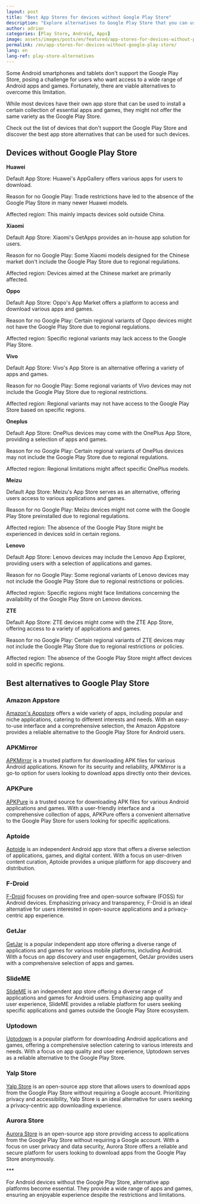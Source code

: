 ```yaml
---
layout: post
title: "Best App Stores for devices without Google Play Store"
description: "Explore alternatives to Google Play Store that you can use on your Android device to install apps and games."
author: adrian
categories: [Play Store, Android, Apps]
image: assets/images/posts/en/featured/app-stores-for-devices-without-play-store.png
permalink: /en/app-stores-for-devices-without-google-play-store/
lang: en
lang-ref: play-store-alternatives
---
```


Some Android smartphones and tablets don't support the Google Play Store, posing a challenge for users who want access to a wide range of Android apps and games. Fortunately, there are viable alternatives to overcome this limitation.

While most devices have their own app store that can be used to install a certain collection of essential apps and games, they might not offer the same variety as the Google Play Store.

Check out the list of devices that don't support the Google Play Store and discover the best app store alternatives that can be used for such devices.

## Devices without Google Play Store

**Huawei**

Default App Store: Huawei's AppGallery offers various apps for users to download.

Reason for no Google Play: Trade restrictions have led to the absence of the Google Play Store in many newer Huawei models.

Affected region: This mainly impacts devices sold outside China.

**Xiaomi**

Default App Store: Xiaomi's GetApps provides an in-house app solution for users.

Reason for no Google Play: Some Xiaomi models designed for the Chinese market don't include the Google Play Store due to regional regulations.

Affected region: Devices aimed at the Chinese market are primarily affected.

**Oppo**

Default App Store: Oppo's App Market offers a platform to access and download various apps and games.

Reason for no Google Play: Certain regional variants of Oppo devices might not have the Google Play Store due to regional regulations.

Affected region: Specific regional variants may lack access to the Google Play Store.

**Vivo**

Default App Store: Vivo's App Store is an alternative offering a variety of apps and games.

Reason for no Google Play: Some regional variants of Vivo devices may not include the Google Play Store due to regional restrictions.

Affected region: Regional variants may not have access to the Google Play Store based on specific regions.

**Oneplus**

Default App Store: OnePlus devices may come with the OnePlus App Store, providing a selection of apps and games.

Reason for no Google Play: Certain regional variants of OnePlus devices may not include the Google Play Store due to regional regulations.

Affected region: Regional limitations might affect specific OnePlus models.

**Meizu**

Default App Store: Meizu's App Store serves as an alternative, offering users access to various applications and games.

Reason for no Google Play: Meizu devices might not come with the Google Play Store preinstalled due to regional regulations.

Affected region: The absence of the Google Play Store might be experienced in devices sold in certain regions.

**Lenovo**

Default App Store: Lenovo devices may include the Lenovo App Explorer, providing users with a selection of applications and games.

Reason for no Google Play: Some regional variants of Lenovo devices may not include the Google Play Store due to regional restrictions or policies.

Affected region: Specific regions might face limitations concerning the availability of the Google Play Store on Lenovo devices.

**ZTE**

Default App Store: ZTE devices might come with the ZTE App Store, offering access to a variety of applications and games.

Reason for no Google Play: Certain regional variants of ZTE devices may not include the Google Play Store due to regional restrictions or policies.

Affected region: The absence of the Google Play Store might affect devices sold in specific regions.

## Best alternatives to Google Play Store

### Amazon Appstore

[Amazon's Appstore](https://www.amazon.com/mobile-apps/b?ie=UTF8&node=2350149011) offers a wide variety of apps, including popular and niche applications, catering to different interests and needs. With an easy-to-use interface and a comprehensive selection, the Amazon Appstore provides a reliable alternative to the Google Play Store for Android users.

### APKMirror

[APKMirror](https://www.apkmirror.com/) is a trusted platform for downloading APK files for various Android applications. Known for its security and reliability, APKMirror is a go-to option for users looking to download apps directly onto their devices.

### APKPure

[APKPure](https://www.appbrain.com/) is a trusted source for downloading APK files for various Android applications and games. With a user-friendly interface and a comprehensive collection of apps, APKPure offers a convenient alternative to the Google Play Store for users looking for specific applications.

### Aptoide

[Aptoide](https://en.aptoide.com/) is an independent Android app store that offers a diverse selection of applications, games, and digital content. With a focus on user-driven content curation, Aptoide provides a unique platform for app discovery and distribution.

### F-Droid

[F-Droid](https://f-droid.org/) focuses on providing free and open-source software (FOSS) for Android devices. Emphasizing privacy and transparency, F-Droid is an ideal alternative for users interested in open-source applications and a privacy-centric app experience.

### GetJar

[GetJar](https://www.getjar.com/) is a popular independent app store offering a diverse range of applications and games for various mobile platforms, including Android. With a focus on app discovery and user engagement, GetJar provides users with a comprehensive selection of apps and games.

### SlideME

[SlideME](https://slideme.org/) is an independent app store offering a diverse range of applications and games for Android users. Emphasizing app quality and user experience, SlideME provides a reliable platform for users seeking specific applications and games outside the Google Play Store ecosystem.

### Uptodown

[Uptodown](http://uptodown.com/) is a popular platform for downloading Android applications and games, offering a comprehensive selection catering to various interests and needs. With a focus on app quality and user experience, Uptodown serves as a reliable alternative to the Google Play Store.

### Yalp Store

[Yalp Store](https://github.com/yeriomin/YalpStore) is an open-source app store that allows users to download apps from the Google Play Store without requiring a Google account. Prioritizing privacy and accessibility, Yalp Store is an ideal alternative for users seeking a privacy-centric app downloading experience.

### Aurora Store

[Aurora Store](https://auroraoss.com/) is an open-source app store providing access to applications from the Google Play Store without requiring a Google account. With a focus on user privacy and data security, Aurora Store offers a reliable and secure platform for users looking to download apps from the Google Play Store anonymously.

<div class="post-bottom-stars">***</div>

For Android devices without the Google Play Store, alternative app platforms become essential. They provide a wide range of apps and games, ensuring an enjoyable experience despite the restrictions and limitations.
